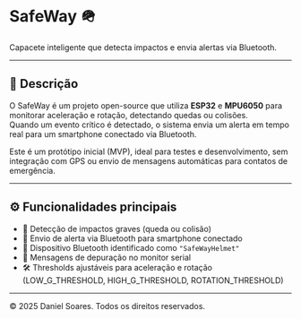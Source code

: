 # SafeWay 🪖
Capacete inteligente que detecta impactos e envia alertas via Bluetooth.

---

## 📖 Descrição
O SafeWay é um projeto open-source que utiliza **ESP32** e **MPU6050** para monitorar aceleração e rotação, detectando quedas ou colisões.  
Quando um evento crítico é detectado, o sistema envia um alerta em tempo real para um smartphone conectado via Bluetooth.  

Este é um protótipo inicial (MVP), ideal para testes e desenvolvimento, sem integração com GPS ou envio de mensagens automáticas para contatos de emergência.

---

## ⚙️ Funcionalidades principais
- 📡 Detecção de impactos graves (queda ou colisão)  
- 📲 Envio de alerta via Bluetooth para smartphone conectado  
- 🪪 Dispositivo Bluetooth identificado como `"SafeWayHelmet"`  
- 🔔 Mensagens de depuração no monitor serial  
- 🛠 Thresholds ajustáveis para aceleração e rotação (LOW_G_THRESHOLD, HIGH_G_THRESHOLD, ROTATION_THRESHOLD)  

---

© 2025 Daniel Soares. Todos os direitos reservados.
